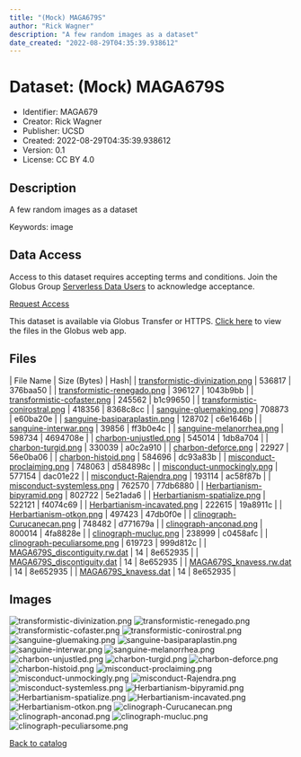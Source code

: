 ```yaml
---
title: "(Mock) MAGA679S"
author: "Rick Wagner"
description: "A few random images as a dataset"
date_created: "2022-08-29T04:35:39.938612"
---
```

# Dataset: (Mock) MAGA679S
- Identifier: MAGA679
- Creator: Rick Wagner
- Publisher: UCSD
- Created: 2022-08-29T04:35:39.938612
- Version: 0.1
- License: CC BY 4.0


## Description
A few random images as a dataset

Keywords: image


## Data Access
Access to this dataset requires accepting terms and conditions. Join the Globus Group [Serverless Data Users](https://app.globus.org/groups/260da91f-3496-11ed-b941-972795fc9504) to acknowledge acceptance.

[Request Access](https://app.globus.org/groups/260da91f-3496-11ed-b941-972795fc9504/join)

This dataset is available via Globus Transfer or HTTPS.
[Click here](https://app.globus.org/file-manager?origin_id=527fe9c0-5782-4a2a-a097-ea2f06fe68aba&origin_path=/allusers/MAGA679/) to view the files in the Globus web app.


## Files

| File Name | Size (Bytes) | Hash|
| [transformistic-divinization.png](https://g-079c7d.ca528.03c0.data.globus.org/allusers/MAGA679/transformistic-divinization.png) | 536817 | 376baa50 |
| [transformistic-renegado.png](https://g-079c7d.ca528.03c0.data.globus.org/allusers/MAGA679/transformistic-renegado.png) | 396127 | 1043b9bb |
| [transformistic-cofaster.png](https://g-079c7d.ca528.03c0.data.globus.org/allusers/MAGA679/transformistic-cofaster.png) | 245562 | b1c99650 |
| [transformistic-conirostral.png](https://g-079c7d.ca528.03c0.data.globus.org/allusers/MAGA679/transformistic-conirostral.png) | 418356 | 8368c8cc |
| [sanguine-gluemaking.png](https://g-079c7d.ca528.03c0.data.globus.org/allusers/MAGA679/sanguine-gluemaking.png) | 708873 | e60ba20e |
| [sanguine-basiparaplastin.png](https://g-079c7d.ca528.03c0.data.globus.org/allusers/MAGA679/sanguine-basiparaplastin.png) | 128702 | c6e1646b |
| [sanguine-interwar.png](https://g-079c7d.ca528.03c0.data.globus.org/allusers/MAGA679/sanguine-interwar.png) | 39856 | ff3b0e4c |
| [sanguine-melanorrhea.png](https://g-079c7d.ca528.03c0.data.globus.org/allusers/MAGA679/sanguine-melanorrhea.png) | 598734 | 4694708e |
| [charbon-unjustled.png](https://g-079c7d.ca528.03c0.data.globus.org/allusers/MAGA679/charbon-unjustled.png) | 545014 | 1db8a704 |
| [charbon-turgid.png](https://g-079c7d.ca528.03c0.data.globus.org/allusers/MAGA679/charbon-turgid.png) | 330039 | a0c2a910 |
| [charbon-deforce.png](https://g-079c7d.ca528.03c0.data.globus.org/allusers/MAGA679/charbon-deforce.png) | 22927 | 56e0ba06 |
| [charbon-histoid.png](https://g-079c7d.ca528.03c0.data.globus.org/allusers/MAGA679/charbon-histoid.png) | 584696 | dc93a83b |
| [misconduct-proclaiming.png](https://g-079c7d.ca528.03c0.data.globus.org/allusers/MAGA679/misconduct-proclaiming.png) | 748063 | d584898c |
| [misconduct-unmockingly.png](https://g-079c7d.ca528.03c0.data.globus.org/allusers/MAGA679/misconduct-unmockingly.png) | 577154 | dac01e22 |
| [misconduct-Rajendra.png](https://g-079c7d.ca528.03c0.data.globus.org/allusers/MAGA679/misconduct-Rajendra.png) | 193114 | ac58f87b |
| [misconduct-systemless.png](https://g-079c7d.ca528.03c0.data.globus.org/allusers/MAGA679/misconduct-systemless.png) | 762570 | 77db6880 |
| [Herbartianism-bipyramid.png](https://g-079c7d.ca528.03c0.data.globus.org/allusers/MAGA679/Herbartianism-bipyramid.png) | 802722 | 5e21ada6 |
| [Herbartianism-spatialize.png](https://g-079c7d.ca528.03c0.data.globus.org/allusers/MAGA679/Herbartianism-spatialize.png) | 522121 | f4074c69 |
| [Herbartianism-incavated.png](https://g-079c7d.ca528.03c0.data.globus.org/allusers/MAGA679/Herbartianism-incavated.png) | 222615 | 19a8911c |
| [Herbartianism-otkon.png](https://g-079c7d.ca528.03c0.data.globus.org/allusers/MAGA679/Herbartianism-otkon.png) | 497423 | 47db0f0e |
| [clinograph-Curucanecan.png](https://g-079c7d.ca528.03c0.data.globus.org/allusers/MAGA679/clinograph-Curucanecan.png) | 748482 | d771679a |
| [clinograph-anconad.png](https://g-079c7d.ca528.03c0.data.globus.org/allusers/MAGA679/clinograph-anconad.png) | 800014 | 4fa8828e |
| [clinograph-mucluc.png](https://g-079c7d.ca528.03c0.data.globus.org/allusers/MAGA679/clinograph-mucluc.png) | 238999 | c0458afc |
| [clinograph-peculiarsome.png](https://g-079c7d.ca528.03c0.data.globus.org/allusers/MAGA679/clinograph-peculiarsome.png) | 619723 | 999d812c |
| [MAGA679S_discontiguity.rw.dat](https://g-079c7d.ca528.03c0.data.globus.org/allusers/MAGA679/MAGA679S_discontiguity.rw.dat) | 14 | 8e652935 |
| [MAGA679S_discontiguity.dat](https://g-079c7d.ca528.03c0.data.globus.org/allusers/MAGA679/MAGA679S_discontiguity.dat) | 14 | 8e652935 |
| [MAGA679S_knavess.rw.dat](https://g-079c7d.ca528.03c0.data.globus.org/allusers/MAGA679/MAGA679S_knavess.rw.dat) | 14 | 8e652935 |
| [MAGA679S_knavess.dat](https://g-079c7d.ca528.03c0.data.globus.org/allusers/MAGA679/MAGA679S_knavess.dat) | 14 | 8e652935 |


## Images
![transformistic-divinization.png](https://g-079c7d.ca528.03c0.data.globus.org/allusers/MAGA679/transformistic-divinization.png) ![transformistic-renegado.png](https://g-079c7d.ca528.03c0.data.globus.org/allusers/MAGA679/transformistic-renegado.png) ![transformistic-cofaster.png](https://g-079c7d.ca528.03c0.data.globus.org/allusers/MAGA679/transformistic-cofaster.png) ![transformistic-conirostral.png](https://g-079c7d.ca528.03c0.data.globus.org/allusers/MAGA679/transformistic-conirostral.png) ![sanguine-gluemaking.png](https://g-079c7d.ca528.03c0.data.globus.org/allusers/MAGA679/sanguine-gluemaking.png) ![sanguine-basiparaplastin.png](https://g-079c7d.ca528.03c0.data.globus.org/allusers/MAGA679/sanguine-basiparaplastin.png) ![sanguine-interwar.png](https://g-079c7d.ca528.03c0.data.globus.org/allusers/MAGA679/sanguine-interwar.png) ![sanguine-melanorrhea.png](https://g-079c7d.ca528.03c0.data.globus.org/allusers/MAGA679/sanguine-melanorrhea.png) ![charbon-unjustled.png](https://g-079c7d.ca528.03c0.data.globus.org/allusers/MAGA679/charbon-unjustled.png) ![charbon-turgid.png](https://g-079c7d.ca528.03c0.data.globus.org/allusers/MAGA679/charbon-turgid.png) ![charbon-deforce.png](https://g-079c7d.ca528.03c0.data.globus.org/allusers/MAGA679/charbon-deforce.png) ![charbon-histoid.png](https://g-079c7d.ca528.03c0.data.globus.org/allusers/MAGA679/charbon-histoid.png) ![misconduct-proclaiming.png](https://g-079c7d.ca528.03c0.data.globus.org/allusers/MAGA679/misconduct-proclaiming.png) ![misconduct-unmockingly.png](https://g-079c7d.ca528.03c0.data.globus.org/allusers/MAGA679/misconduct-unmockingly.png) ![misconduct-Rajendra.png](https://g-079c7d.ca528.03c0.data.globus.org/allusers/MAGA679/misconduct-Rajendra.png) ![misconduct-systemless.png](https://g-079c7d.ca528.03c0.data.globus.org/allusers/MAGA679/misconduct-systemless.png) ![Herbartianism-bipyramid.png](https://g-079c7d.ca528.03c0.data.globus.org/allusers/MAGA679/Herbartianism-bipyramid.png) ![Herbartianism-spatialize.png](https://g-079c7d.ca528.03c0.data.globus.org/allusers/MAGA679/Herbartianism-spatialize.png) ![Herbartianism-incavated.png](https://g-079c7d.ca528.03c0.data.globus.org/allusers/MAGA679/Herbartianism-incavated.png) ![Herbartianism-otkon.png](https://g-079c7d.ca528.03c0.data.globus.org/allusers/MAGA679/Herbartianism-otkon.png) ![clinograph-Curucanecan.png](https://g-079c7d.ca528.03c0.data.globus.org/allusers/MAGA679/clinograph-Curucanecan.png) ![clinograph-anconad.png](https://g-079c7d.ca528.03c0.data.globus.org/allusers/MAGA679/clinograph-anconad.png) ![clinograph-mucluc.png](https://g-079c7d.ca528.03c0.data.globus.org/allusers/MAGA679/clinograph-mucluc.png) ![clinograph-peculiarsome.png](https://g-079c7d.ca528.03c0.data.globus.org/allusers/MAGA679/clinograph-peculiarsome.png) 

[Back to catalog](./)

